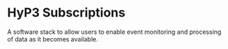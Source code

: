 # HyP3 Subscriptions

A software stack to allow users to enable event monitoring and processing of data as it becomes available.